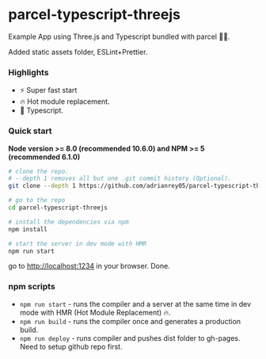 # parcel-typescript-threejs
Example App using Three.js and Typescript bundled with parcel 🚀🔥.

Added static assets folder, ESLint+Prettier.

### Highlights
- ⚡️  Super fast start
- 🔥  Hot module replacement.
- 📝  Typescript.

### Quick start
**Node version >= 8.0 (recommended 10.6.0) and NPM >= 5 (recommended 6.1.0)**

```bash
# clone the repo.
# --depth 1 removes all but one .git commit history (Optional).
git clone --depth 1 https://github.com/adrianrey05/parcel-typescript-threejs.git

# go to the repo
cd parcel-typescript-threejs

# install the dependencies via npm
npm install

# start the server in dev mode with HMR
npm run start
```
go to [http://localhost:1234](http://localhost:1234) in your browser. Done.

### npm scripts

* `npm run start` - runs the compiler and a server at the same time in dev mode with HMR (Hot Module Replacement) 🔥.
* `npm run build` - runs the compiler once and generates a production build.
* `npm run deploy` - runs compiler and pushes dist folder to gh-pages.  Need to setup github repo first.
